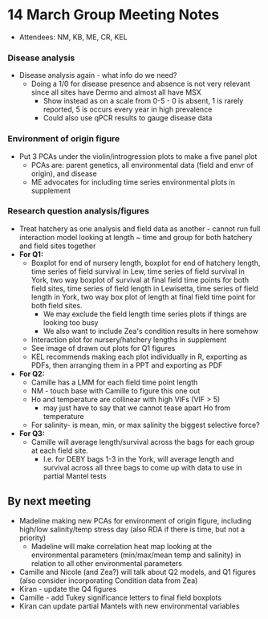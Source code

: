# 14 March Group Meeting Notes
- Attendees: NM, KB, ME, CR, KEL

### Disease analysis
- Disease analysis again - what info do we need?
    - Doing a 1/0 for disease presence and absence is not very relevant since all sites have Dermo and almost all have MSX
      - Show instead as on a scale from 0-5 - 0 is absent, 1 is rarely reported, 5 is occurs every year in high prevalence
      -  Could also use qPCR results to gauge disease data

### Environment of origin figure
- Put 3 PCAs under the violin/introgression plots to make a five panel plot
  - PCAs are: parent genetics, all environmental data (field and envr of origin), and disease
  - ME advocates for including time series environmental plots in supplement
 
### Research question analysis/figures
- Treat hatchery as one analysis and field data as another - cannot run full interaction model looking at length ~ time and group for both hatchery and field sites together  
- **For Q1:**
  - Boxplot for end of nursery length, boxplot for end of hatchery length, time series of field survival in Lew, time series of field survival in York, two way boxplot of survival at final field time points for both field sites, time series of field length in Lewisetta, time series of field length in York, two way box plot of length at final field time point for both field sites. 
    - We may exclude the field length time series plots if things are looking too busy
    - We also want to include Zea's condition results in here somehow
  - Interaction plot for nursery/hatchery lengths in supplement
  - See image of drawn out plots for Q1 figures
  - KEL recommends making each plot individually in R, exporting as PDFs, then arranging them in a PPT and exporting as PDF
 - **For Q2:**
   - Camille has a LMM for each field time point length
   - NM - touch base with Camille to figure this one out
   - Ho and temperature are collinear with high VIFs (VIF > 5)
     - may just have to say that we cannot tease apart Ho from temperature
   - For salinity- is mean, min, or max salinity the biggest selective force?
- **For Q3:**
  - Camille will average length/survival across the bags for each group at each field site.
    - I.e. for DEBY bags 1-3 in the York, will average length and survival across all three bags to come up with data to use in partial Mantel tests 


## By next meeting
   - Madeline making new PCAs for environment of origin figure, including high/low salinity/temp stress day (also RDA if there is time, but not a priority)
     - Madeline will make correlation heat map looking at the environmental parameters (min/max/mean temp and salinity) in relation to all other environmental parameters
   - Camille and Nicole (and Zea?) will talk about Q2 models, and Q1 figures (also consider incorporating Condition data from Zea)
   - Kiran - update the Q4 figures
   - Camille - add Tukey significance letters to final field boxplots
   - Kiran can update partial Mantels with new environmental variables
